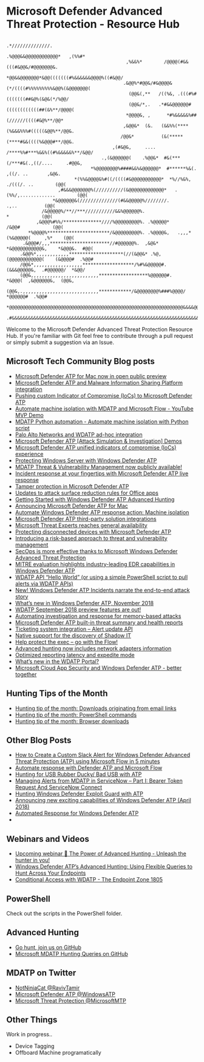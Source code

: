 # Microsoft Defender Advanced Threat Protection - Resource Hub


<!--
<pre style="font: 10px/5px monospace;"><span style="color: #ffffff;"></span><span style="color: #ffffff;">#</span><span style="color: #ffffff;">#</span><span style="color: #ffffff;">#</span><span style="color: #ffffff;">#</span><span style="color: #ffffff;">#</span><span style="color: #ffffff;">#</span><span style="color: #ffffff;">#</span><span style="color: #ffffff;">#</span><span style="color: #ffffff;">#</span><span style="color: #ffffff;">#</span><span style="color: #ffffff;">#</span><span style="color: #ffffff;">#</span><span style="color: #ffffff;">#</span><span style="color: #ffffff;">#</span><span style="color: #ffffff;">#</span><span style="color: #ffffff;">#</span><span style="color: #ffffff;">#</span><span style="color: #ffffff;">#</span><span style="color: #ffffff;">#</span><span style="color: #ffffff;">#</span><span style="color: #ffffff;">#</span><span style="color: #ffffff;">#</span><span style="color: #ffffff;">#</span><span style="color: #ffffff;">#</span><span style="color: #ffffff;">#</span><span style="color: #ffffff;">#</span><span style="color: #ffffff;">#</span><span style="color: #ffffff;">#</span><span style="color: #ffffff;">#</span><span style="color: #ffffff;">#</span><span style="color: #ffffff;">#</span><span style="color: #ffffff;">#</span><span style="color: #ffffff;">#</span><span style="color: #ffffff;">#</span><span style="color: #ffffff;">#</span><span style="color: #ffffff;">#</span><span style="color: #ffffff;">#</span><span style="color: #ffffff;">#</span><span style="color: #ffffff;">#</span><span style="color: #ffffff;">#</span><span style="color: #ffffff;">#</span><span style="color: #ffffff;">#</span><span style="color: #ffffff;">#</span><span style="color: #ffffff;">#</span><span style="color: #ffffff;">#</span><span style="color: #ffffff;">#</span><span style="color: #ffffff;">#</span><span style="color: #ffffff;">#</span><span style="color: #ffffff;">#</span><span style="color: #ffffff;">#</span><span style="color: #ffffff;">#</span><span style="color: #ffffff;">#</span><span style="color: #ffffff;">#</span><span style="color: #ffffff;">#</span><span style="color: #ffffff;">#</span><span style="color: #ffffff;">#</span><span style="color: #ffffff;">#</span><span style="color: #ffffff;">#</span><span style="color: #ffffff;">#</span><span style="color: #ffffff;">#</span><span style="color: #ffffff;">#</span><span style="color: #ffffff;">#</span><span style="color: #ffffff;">#</span><span style="color: #ffffff;">#</span><span style="color: #ffffff;">#</span><span style="color: #ffffff;">#</span><span style="color: #ffffff;">#
</span><span style="color: #ffffff;">#</span><span style="color: #ffffff;">#</span><span style="color: #ffffff;">#</span><span style="color: #ffffff;">#</span><span style="color: #ffffff;">#</span><span style="color: #ffffff;">#</span><span style="color: #ffffff;">#</span><span style="color: #ffffff;">#</span><span style="color: #ffffff;">#</span><span style="color: #ffffff;">#</span><span style="color: #ffffff;">#</span><span style="color: #ffffff;">#</span><span style="color: #ffffff;">#</span><span style="color: #ffffff;">#</span><span style="color: #ffffff;">#</span><span style="color: #ffffff;">#</span><span style="color: #ffffff;">#</span><span style="color: #ffffff;">#</span><span style="color: #ffffff;">#</span><span style="color: #ffffff;">#</span><span style="color: #ffffff;">#</span><span style="color: #ffffff;">#</span><span style="color: #ffffff;">#</span><span style="color: #ffffff;">#</span><span style="color: #ffffff;">#</span><span style="color: #ffffff;">#</span><span style="color: #ffffff;">#</span><span style="color: #ffffff;">#</span><span style="color: #ffffff;">#</span><span style="color: #ffffff;">#</span><span style="color: #ffffff;">#</span><span style="color: #ffffff;">#</span><span style="color: #ffffff;">#</span><span style="color: #ffffff;">#</span><span style="color: #ffffff;">#</span><span style="color: #ffffff;">#</span><span style="color: #ffffff;">#</span><span style="color: #ffffff;">#</span><span style="color: #ffffff;">#</span><span style="color: #ffffff;">#</span><span style="color: #ffffff;">#</span><span style="color: #ffffff;">#</span><span style="color: #ffffff;">#</span><span style="color: #ffffff;">#</span><span style="color: #ffffff;">#</span><span style="color: #ffffff;">#</span><span style="color: #ffffff;">#</span><span style="color: #ffffff;">#</span><span style="color: #ffffff;">#</span><span style="color: #ffffff;">#</span><span style="color: #ffffff;">#</span><span style="color: #ffffff;">#</span><span style="color: #ffffff;">#</span><span style="color: #ffffff;">#</span><span style="color: #ffffff;">#</span><span style="color: #ffffff;">#</span><span style="color: #ffffff;">#</span><span style="color: #ffffff;">#</span><span style="color: #ffffff;">#</span><span style="color: #ffffff;">#</span><span style="color: #ffffff;">#</span><span style="color: #ffffff;">#</span><span style="color: #ffffff;">#</span><span style="color: #ffffff;">#</span><span style="color: #ffffff;">#</span><span style="color: #ffffff;">#</span><span style="color: #ffffff;">#
</span><span style="color: #ffffff;">#</span><span style="color: #ffffff;">##################################################################
</span><span style="color: #ffffff;">#</span><span style="color: #ffffff;">##################################################################
</span><span style="color: #ffffff;">#</span><span style="color: #ffffff;">##################################################################
</span><span style="color: #ffffff;">#</span><span style="color: #ffffff;">###########################################</span><span style="color: #fefefe;">#########</span><span style="color: #ffffff;">##############
</span><span style="color: #ffffff;">#</span><span style="color: #ffffff;">#######################################</span><span style="color: #fefefe;">#</span><span style="color: #fdfdfd;">#</span><span style="color: #ffffff;">#</span><span style="color: #9a9999;">#</span><span style="color: #848383;">########</span><span style="color: #828282;">#</span><span style="color: #ffffff;">####</span><span style="color: #fefefe;">##</span><span style="color: #ffffff;">########
</span><span style="color: #ffffff;">#</span><span style="color: #ffffff;">######################################</span><span style="color: #fefefe;">#</span><span style="color: #ffffff;">#</span><span style="color: #222121;">#</span><span style="color: #191818;">#</span><span style="color: #181717;">#########</span><span style="color: #151414;">#</span><span style="color: #ffffff;">###</span><span style="color: #f9f9f9;">#</span><span style="color: #bbbbbb;">#</span><span style="color: #e6e6e6;">#</span><span style="color: #ffffff;">########
</span><span style="color: #ffffff;">#</span><span style="color: #ffffff;">############################</span><span style="color: #fefefe;">#</span><span style="color: #fcfcfc;">#</span><span style="color: #eeeeee;">#</span><span style="color: #cccccc;">#</span><span style="color: #ffffff;">######</span><span style="color: #fbfbfb;">#</span><span style="color: #201f1f;">#</span><span style="color: #171616;">#</span><span style="color: #181717;">#</span><span style="color: #312e2c;">#</span><span style="color: #5d5752;">#</span><span style="color: #191818;">#</span><span style="color: #181717;">#</span><span style="color: #121516;">#</span><span style="color: #50221c;">##</span><span style="color: #52231c;">#</span><span style="color: #181717;">#</span><span style="color: #151414;">#</span><span style="color: #ffffff;">##</span><span style="color: #0a0808;">#</span><span style="color: #191818;">#</span><span style="color: #181717;">##</span><span style="color: #0e0d0d;">#</span><span style="color: #ffffff;">#######
</span><span style="color: #ffffff;">#</span><span style="color: #ffffff;">############################</span><span style="color: #fcfcfc;">#</span><span style="color: #4b4b4b;">#</span><span style="color: #1b1a1a;">#</span><span style="color: #191818;">#</span><span style="color: #0d0c0c;">#</span><span style="color: #ededed;">#</span><span style="color: #e7e7e7;">#</span><span style="color: #f0f0f0;">#</span><span style="color: #ffffff;">#</span><span style="color: #fefefe;">#</span><span style="color: #ededed;">#</span><span style="color: #1b1a1a;">#</span><span style="color: #181616;">#</span><span style="color: #141516;">#</span><span style="color: #7c655e;">#</span><span style="color: #836b64;">#</span><span style="color: #766059;">#</span><span style="color: #3a1e1a;">#</span><span style="color: #e9422c;">#</span><span style="color: #e5412b;">#</span><span style="color: #d23d29;">#</span><span style="color: #62261e;">#</span><span style="color: #181717;">#</span><span style="color: #171616;">#</span><span style="color: #0e0d0d;">#</span><span style="color: #141313;">#</span><span style="color: #171616;">#</span><span style="color: #161515;">#</span><span style="color: #1c1b1b;">#</span><span style="color: #171616;">#</span><span style="color: #181717;">#</span><span style="color: #e4e4e4;">#</span><span style="color: #ffffff;">######
</span><span style="color: #ffffff;">#</span><span style="color: #ffffff;">#############################</span><span style="color: #1a1919;">#</span><span style="color: #171616;">#</span><span style="color: #111215;">#</span><span style="color: #171616;">#</span><span style="color: #181717;">####</span><span style="color: #3a3939;">#</span><span style="color: #6c6b6b;">#</span><span style="color: #171616;">#</span><span style="color: #1b1717;">#</span><span style="color: #db4934;">#</span><span style="color: #da4632;">###</span><span style="color: #dd4530;">#</span><span style="color: #df402b;">#</span><span style="color: #241918;">#</span><span style="color: #2c1b19;">###</span><span style="color: #101516;">#</span><span style="color: #171616;">##</span><span style="color: #151415;">#</span><span style="color: #79706a;">#</span><span style="color: #746b65;">#</span><span style="color: #171616;">#</span><span style="color: #181717;">#</span><span style="color: #c0c0c0;">#</span><span style="color: #fcfcfc;">#</span><span style="color: #fefefe;">#</span><span style="color: #ffffff;">####
</span><span style="color: #ffffff;">#</span><span style="color: #ffffff;">#############################</span><span style="color: #171515;">#</span><span style="color: #191817;">#</span><span style="color: #bb9137;">#</span><span style="color: #252019;">#</span><span style="color: #181717;">#</span><span style="color: #171616;">#</span><span style="color: #0a0909;">#</span><span style="color: #181717;">#</span><span style="color: #171616;">#</span><span style="color: #191818;">#</span><span style="color: #171617;">#</span><span style="color: #121213;">#</span><span style="color: #4b433d;">#</span><span style="color: #7d726c;">#</span><span style="color: #7a6f69;">##</span><span style="color: #7f6d67;">#</span><span style="color: #f0452e;">#</span><span style="color: #f0442d;">####</span><span style="color: #f3442d;">#</span><span style="color: #151616;">#</span><span style="color: #181717;">#</span><span style="color: #756d67;">#</span><span style="color: #3f3a38;">#</span><span style="color: #191818;">#</span><span style="color: #171616;">#</span><span style="color: #181717;">#</span><span style="color: #1b1a1a;">#</span><span style="color: #3a3939;">#</span><span style="color: #fdfdfd;">#</span><span style="color: #ffffff;">####
</span><span style="color: #ffffff;">#</span><span style="color: #ffffff;">############################</span><span style="color: #fefefe;">#</span><span style="color: #8f8f8f;">#</span><span style="color: #191818;">#</span><span style="color: #1b1917;">#</span><span style="color: #f9bf43;">#</span><span style="color: #80642b;">#</span><span style="color: #160f0b;">#</span><span style="color: #ffffff;">##</span><span style="color: #181717;">#</span><span style="color: #181716;">#</span><span style="color: #181717;">#</span><span style="color: #978074;">#</span><span style="color: #eae5e0;">#</span><span style="color: #bab4af;">#</span><span style="color: #79706a;">#</span><span style="color: #786f69;">#</span><span style="color: #524c49;">#</span><span style="color: #161415;">#</span><span style="color: #181717;">####</span><span style="color: #151414;">#</span><span style="color: #191817;">#</span><span style="color: #181717;">#</span><span style="color: #786f69;">#</span><span style="color: #151414;">#</span><span style="color: #171616;">#</span><span style="color: #151110;">#</span><span style="color: #171616;">#</span><span style="color: #181718;">#</span><span style="color: #181717;">#</span><span style="color: #f1f1f1;">#</span><span style="color: #ffffff;">####
</span><span style="color: #ffffff;">#</span><span style="color: #ffffff;">#############################</span><span style="color: #fcfcfc;">#</span><span style="color: #373636;">#</span><span style="color: #181717;">#</span><span style="color: #141416;">#</span><span style="color: #ffc342;">#</span><span style="color: #e9bf55;">#</span><span style="color: #fffffd;">#</span><span style="color: #fdfdfb;">#</span><span style="color: #54a944;">#</span><span style="color: #4da53d;">#</span><span style="color: #202d1d;">#</span><span style="color: #242222;">#</span><span style="color: #f7f2ee;">#</span><span style="color: #89807a;">#</span><span style="color: #7e756e;">#</span><span style="color: #57514d;">#</span><span style="color: #756c66;">#</span><span style="color: #766e68;">#</span><span style="color: #776e68;">####</span><span style="color: #766e68;">#</span><span style="color: #7c736d;">#</span><span style="color: #151414;">#</span><span style="color: #786f69;">#</span><span style="color: #151414;">#</span><span style="color: #161312;">#</span><span style="color: #6fc6e4;">#</span><span style="color: #6fc5e3;">#</span><span style="color: #334e57;">#</span><span style="color: #181717;">#</span><span style="color: #6e6d6d;">#</span><span style="color: #ffffff;">####
</span><span style="color: #ffffff;">#</span><span style="color: #ffffff;">#############################</span><span style="color: #fcfcfc;">#</span><span style="color: #121111;">#</span><span style="color: #181717;">#</span><span style="color: #538ea2;">#</span><span style="color: #6dc7e8;">#</span><span style="color: #fabf3f;">#</span><span style="color: #ffffff;">#</span><span style="color: #fefdfc;">#</span><span style="color: #efebee;">#</span><span style="color: #4aaa38;">#</span><span style="color: #0f1013;">#</span><span style="color: #111614;">#</span><span style="color: #131515;">#</span><span style="color: #171615;">##</span><span style="color: #181717;">#</span><span style="color: #786f69;">#</span><span style="color: #79706a;">#######</span><span style="color: #7e746e;">#</span><span style="color: #79706a;">#</span><span style="color: #131313;">#</span><span style="color: #65b2cd;">#</span><span style="color: #6cc0dd;">#</span><span style="color: #29393e;">#</span><span style="color: #171616;">#</span><span style="color: #181717;">#</span><span style="color: #616161;">#</span><span style="color: #ffffff;">####
</span><span style="color: #ffffff;">#</span><span style="color: #ffffff;">############################</span><span style="color: #fefefe;">#</span><span style="color: #f8f8f8;">#</span><span style="color: #1a1919;">#</span><span style="color: #181717;">#</span><span style="color: #191919;">#</span><span style="color: #696969;">#</span><span style="color: #fffefb;">#</span><span style="color: #fefdfc;">##</span><span style="color: #eae9e8;">#</span><span style="color: #f6f8f5;">#</span><span style="color: #dd345e;">#</span><span style="color: #e72f5b;">#</span><span style="color: #50283e;">#</span><span style="color: #2c2a3e;">##</span><span style="color: #292838;">#</span><span style="color: #7e746d;">#</span><span style="color: #776e69;">#</span><span style="color: #736a64;">#</span><span style="color: #756c66;">#</span><span style="color: #756d66;">#</span><span style="color: #766d67;">#</span><span style="color: #756c66;">#</span><span style="color: #786f69;">#</span><span style="color: #79706a;">#</span><span style="color: #716963;">#</span><span style="color: #191919;">#</span><span style="color: #68b7d2;">#</span><span style="color: #6cc0dd;">#</span><span style="color: #29393f;">#</span><span style="color: #171616;">#</span><span style="color: #131212;">#</span><span style="color: #5c5b5b;">#</span><span style="color: #ffffff;">####
</span><span style="color: #ffffff;">#</span><span style="color: #ffffff;">############################</span><span style="color: #fbfbfb;">#</span><span style="color: #333232;">#</span><span style="color: #171616;">#</span><span style="color: #181717;">#</span><span style="color: #4d4c4c;">#</span><span style="color: #f7f6f5;">#</span><span style="color: #020100;">#</span><span style="color: #ffffff;">#</span><span style="color: #fefdfc;">#</span><span style="color: #ebeae8;">#</span><span style="color: #302e41;">#</span><span style="color: #2d293c;">#</span><span style="color: #282a3c;">#</span><span style="color: #2b283b;">#</span><span style="color: #446279;">#</span><span style="color: #4c768e;">#</span><span style="color: #2a2639;">#</span><span style="color: #2c2a3d;">#</span><span style="color: #29283b;">#</span><span style="color: #312e41;">#</span><span style="color: #ddd4cd;">#</span><span style="color: #d6cdc7;">##</span><span style="color: #776e68;">#</span><span style="color: #786f69;">##</span><span style="color: #171616;">#</span><span style="color: #181818;">#</span><span style="color: #68b7d2;">#</span><span style="color: #6cc0dd;">#</span><span style="color: #29393f;">#</span><span style="color: #181717;">#</span><span style="color: #949494;">#</span><span style="color: #ffffff;">#####
</span><span style="color: #ffffff;">#</span><span style="color: #ffffff;">############################</span><span style="color: #fefefe;">#</span><span style="color: #1b1a1a;">#</span><span style="color: #181717;">#</span><span style="color: #3a3939;">#</span><span style="color: #f1f0ef;">#</span><span style="color: #f9f8f7;">#</span><span style="color: #040300;">#</span><span style="color: #ffffff;">#</span><span style="color: #fefdfc;">#</span><span style="color: #edeceb;">#</span><span style="color: #262437;">#</span><span style="color: #303347;">#</span><span style="color: #4c748c;">#</span><span style="color: #6ec4e1;">#</span><span style="color: #6cc0dd;">##</span><span style="color: #6dc1de;">#</span><span style="color: #5892ac;">#</span><span style="color: #364155;">#</span><span style="color: #2b293c;">#</span><span style="color: #141312;">#</span><span style="color: #141313;">#</span><span style="color: #7c736c;">#</span><span style="color: #786f69;">#</span><span style="color: #79706a;">#</span><span style="color: #7b716b;">#</span><span style="color: #181717;">#</span><span style="color: #181818;">#</span><span style="color: #68b7d2;">#</span><span style="color: #6cc0dd;">#</span><span style="color: #29393f;">#</span><span style="color: #181717;">#</span><span style="color: #919090;">#</span><span style="color: #fefefe;">#</span><span style="color: #ffffff;">####
</span><span style="color: #ffffff;">#</span><span style="color: #ffffff;">############################</span><span style="color: #0e0d0d;">#</span><span style="color: #181717;">#</span><span style="color: #232222;">#</span><span style="color: #faf9f8;">#</span><span style="color: #f2f1f0;">#</span><span style="color: #f3f2f1;">#</span><span style="color: #ffffff;">#</span><span style="color: #fefdfc;">##</span><span style="color: #edeceb;">#</span><span style="color: #262437;">#</span><span style="color: #53859e;">#</span><span style="color: #6cc0dd;">#</span><span style="color: #6dc1de;">#</span><span style="color: #6cc0dd;">#</span><span style="color: #558aa4;">#</span><span style="color: #6ec3e1;">#</span><span style="color: #6dc1de;">#</span><span style="color: #6ec5e2;">#</span><span style="color: #2c2a3d;">#</span><span style="color: #171614;">#</span><span style="color: #7d746d;">#</span><span style="color: #786f69;">##</span><span style="color: #796f69;">#</span><span style="color: #161515;">#</span><span style="color: #181717;">#</span><span style="color: #181818;">#</span><span style="color: #69bad6;">#</span><span style="color: #6cc0dd;">#</span><span style="color: #263439;">#</span><span style="color: #181717;">#</span><span style="color: #9c9c9c;">#</span><span style="color: #fefefe;">#</span><span style="color: #ffffff;">####
</span><span style="color: #ffffff;">#</span><span style="color: #ffffff;">#########################</span><span style="color: #fdfdfd;">#</span><span style="color: #ffffff;">#</span><span style="color: #f9f8f8;">#</span><span style="color: #161515;">#</span><span style="color: #191818;">#</span><span style="color: #ffffff;">#</span><span style="color: #fefdfc;">##</span><span style="color: #f2f1f0;">#</span><span style="color: #e4e3e2;">#</span><span style="color: #e5e4e3;">#</span><span style="color: #e8e7e6;">#</span><span style="color: #eae9e7;">#</span><span style="color: #201e33;">#</span><span style="color: #3f576d;">#</span><span style="color: #6cc0dd;">##</span><span style="color: #68b7d3;">#</span><span style="color: #354155;">#</span><span style="color: #65afcb;">#</span><span style="color: #6cc0dd;">#</span><span style="color: #61a5c0;">#</span><span style="color: #2c2a3e;">#</span><span style="color: #131312;">#</span><span style="color: #7a716b;">#</span><span style="color: #786f69;">#</span><span style="color: #1a1919;">#</span><span style="color: #191818;">##</span><span style="color: #1a1919;">#</span><span style="color: #150f0d;">#</span><span style="color: #6fc4e1;">#</span><span style="color: #6ec3e1;">#</span><span style="color: #130e0d;">#</span><span style="color: #1b1a1a;">#</span><span style="color: #e9e9e9;">#</span><span style="color: #fefefe;">#</span><span style="color: #ffffff;">####
</span><span style="color: #ffffff;">#</span><span style="color: #ffffff;">########################</span><span style="color: #fdfdfd;">#</span><span style="color: #767676;">#</span><span style="color: #1c1b1b;">#</span><span style="color: #1a1919;">#</span><span style="color: #171616;">#</span><span style="color: #131212;">#</span><span style="color: #ffffff;">#</span><span style="color: #fffefd;">#</span><span style="color: #fefdfc;">#</span><span style="color: #fcfbfa;">#</span><span style="color: #000000;">#</span><span style="color: #0b0a0b;">#</span><span style="color: #bab9b9;">#</span><span style="color: #fffefd;">#</span><span style="color: #545261;">#</span><span style="color: #2a2538;">#</span><span style="color: #6dc1de;">#</span><span style="color: #6cc0dd;">#</span><span style="color: #54869f;">#</span><span style="color: #2c2b3f;">#</span><span style="color: #6dc1de;">#</span><span style="color: #6cc0dd;">#</span><span style="color: #38465b;">#</span><span style="color: #242235;">#</span><span style="color: #fbfbfa;">#</span><span style="color: #786d67;">#</span><span style="color: #776d67;">#</span><span style="color: #fffefd;">#</span><span style="color: #f9f8f7;">#</span><span style="color: #e0dfdf;">#</span><span style="color: #ffffff;">##</span><span style="color: #deeff5;">#</span><span style="color: #12181a;">#</span><span style="color: #171616;">#</span><span style="color: #191818;">#</span><span style="color: #fafafa;">#</span><span style="color: #ffffff;">#####
</span><span style="color: #ffffff;">#</span><span style="color: #ffffff;">#####################</span><span style="color: #fdfdfd;">#</span><span style="color: #fcfcfc;">#</span><span style="color: #6d6c6c;">#</span><span style="color: #1b1a1a;">#</span><span style="color: #181717;">#</span><span style="color: #171616;">#</span><span style="color: #161616;">#</span><span style="color: #191717;">##</span><span style="color: #b6baba;">#</span><span style="color: #fdfcfb;">##</span><span style="color: #c4c3c2;">#</span><span style="color: #191818;">#</span><span style="color: #181717;">#</span><span style="color: #0c0b0b;">#</span><span style="color: #ffffff;">#</span><span style="color: #edecec;">#</span><span style="color: #2f2d40;">#</span><span style="color: #6abbd7;">#</span><span style="color: #6dc1de;">#</span><span style="color: #507f97;">#</span><span style="color: #6cc0dd;">##</span><span style="color: #70c9e7;">#</span><span style="color: #2b293c;">#</span><span style="color: #82808a;">#</span><span style="color: #e9efef;">#</span><span style="color: #e4402a;">##</span><span style="color: #e9efef;">#</span><span style="color: #e8e7e6;">#</span><span style="color: #d1d0d0;">#</span><span style="color: #fffefd;">###</span><span style="color: #fdfcfb;">#</span><span style="color: #31302f;">#</span><span style="color: #181717;">#</span><span style="color: #0a0909;">#</span><span style="color: #ffffff;">#####
</span><span style="color: #ffffff;">#</span><span style="color: #ffffff;">##################</span><span style="color: #fefefe;">##</span><span style="color: #f9f9f9;">#</span><span style="color: #090808;">#</span><span style="color: #191818;">#</span><span style="color: #181717;">###</span><span style="color: #1b1817;">#</span><span style="color: #351e1c;">#</span><span style="color: #cb4337;">#</span><span style="color: #bf3f35;">#</span><span style="color: #592623;">#</span><span style="color: #080707;">#</span><span style="color: #090808;">#</span><span style="color: #181717;">####</span><span style="color: #c3c2c2;">#</span><span style="color: #fbfaf9;">#</span><span style="color: #2f2d3f;">#</span><span style="color: #292437;">#</span><span style="color: #6ec5e2;">#</span><span style="color: #6cc0dd;">##</span><span style="color: #6cbfdc;">#</span><span style="color: #2d2c3f;">#</span><span style="color: #29273b;">#</span><span style="color: #ebeae8;">#</span><span style="color: #e9eeee;">#</span><span style="color: #e63f29;">##</span><span style="color: #e9efef;">#</span><span style="color: #e8e7e6;">#</span><span style="color: #d1d0d0;">#</span><span style="color: #fffefd;">###</span><span style="color: #fefdfc;">#</span><span style="color: #fffffe;">#</span><span style="color: #151414;">#</span><span style="color: #181717;">#</span><span style="color: #fcfcfc;">#</span><span style="color: #ffffff;">####
</span><span style="color: #ffffff;">#</span><span style="color: #ffffff;">##################</span><span style="color: #b7b7b7;">#</span><span style="color: #605f5f;">#</span><span style="color: #1b1a1a;">#</span><span style="color: #181717;">#</span><span style="color: #191717;">#</span><span style="color: #141516;">#</span><span style="color: #2b1d1a;">#</span><span style="color: #ad4833;">#</span><span style="color: #e6583e;">#</span><span style="color: #e6553e;">#</span><span style="color: #e4513d;">#</span><span style="color: #f1523f;">#</span><span style="color: #171616;">#</span><span style="color: #181717;">######</span><span style="color: #121111;">#</span><span style="color: #fcfbfa;">#</span><span style="color: #ffffff;">#</span><span style="color: #272538;">#</span><span style="color: #2a2639;">#</span><span style="color: #6fc6e3;">#</span><span style="color: #6dc2df;">#</span><span style="color: #313549;">#</span><span style="color: #2e2c3f;">#</span><span style="color: #dfdede;">#</span><span style="color: #e9e9e8;">#</span><span style="color: #e65440;">#</span><span style="color: #e6422c;">#</span><span style="color: #e54029;">#</span><span style="color: #e9eeee;">#</span><span style="color: #e8e7e6;">#</span><span style="color: #d1d0d0;">#</span><span style="color: #fffefd;">####</span><span style="color: #fefdfc;">#</span><span style="color: #333232;">#</span><span style="color: #181717;">#</span><span style="color: #8e8e8e;">#</span><span style="color: #ffffff;">####
</span><span style="color: #ffffff;">#</span><span style="color: #ffffff;">###############</span><span style="color: #fafbfb;">#</span><span style="color: #0e0c0c;">#</span><span style="color: #181717;">###</span><span style="color: #171616;">#</span><span style="color: #0e1315;">#</span><span style="color: #cb5e3a;">#</span><span style="color: #e7673f;">#</span><span style="color: #e6653e;">#</span><span style="color: #e6623f;">#</span><span style="color: #e65f3f;">#</span><span style="color: #e55d3e;">#</span><span style="color: #e3593d;">#</span><span style="color: #542922;">#</span><span style="color: #171616;">#</span><span style="color: #181717;">######</span><span style="color: #191818;">#</span><span style="color: #b0afae;">#</span><span style="color: #fffefd;">#</span><span style="color: #ffffff;">#</span><span style="color: #232135;">#</span><span style="color: #2c2a3d;">#</span><span style="color: #2a273a;">#</span><span style="color: #262437;">#</span><span style="color: #c8c7c8;">#</span><span style="color: #e8e7e6;">#</span><span style="color: #e9e9e8;">#</span><span style="color: #e8c4be;">#</span><span style="color: #e8c3bd;">#</span><span style="color: #e8c2bd;">#</span><span style="color: #e9e9e8;">#</span><span style="color: #e8e7e6;">#</span><span style="color: #d1d0d0;">#</span><span style="color: #fffefd;">####</span><span style="color: #fefdfc;">#</span><span style="color: #727170;">#</span><span style="color: #181717;">#</span><span style="color: #616060;">#</span><span style="color: #ffffff;">####
</span><span style="color: #ffffff;">#</span><span style="color: #ffffff;">###########</span><span style="color: #fefefe;">#</span><span style="color: #bbbbbb;">#</span><span style="color: #0c0b0b;">#</span><span style="color: #1c1b1b;">##</span><span style="color: #181717;">##</span><span style="color: #141516;">#</span><span style="color: #171616;">#</span><span style="color: #40281e;">#</span><span style="color: #ea7141;">#</span><span style="color: #e96f40;">#</span><span style="color: #e96c3f;">#</span><span style="color: #e86b40;">#</span><span style="color: #e8693f;">#</span><span style="color: #e7663e;">#</span><span style="color: #e6643e;">#</span><span style="color: #e4603e;">#</span><span style="color: #171616;">#</span><span style="color: #181717;">########</span><span style="color: #0a0909;">#</span><span style="color: #ffffff;">#</span><span style="color: #fefdfc;">#</span><span style="color: #fdfcfb;">#</span><span style="color: #b3b2b8;">#</span><span style="color: #7d7b86;">#</span><span style="color: #ffffff;">#</span><span style="color: #d3d2d2;">#</span><span style="color: #dad9d9;">#######</span><span style="color: #d2d1d1;">#</span><span style="color: #fffefd;">####</span><span style="color: #fefdfc;">#</span><span style="color: #717070;">#</span><span style="color: #181717;">#</span><span style="color: #616161;">#</span><span style="color: #ffffff;">####
</span><span style="color: #ffffff;">#</span><span style="color: #ffffff;">########</span><span style="color: #fefefe;">#</span><span style="color: #fdfdfd;">#</span><span style="color: #ffffff;">#</span><span style="color: #c7c7c7;">#</span><span style="color: #191818;">#</span><span style="color: #171616;">#</span><span style="color: #1b1817;">##</span><span style="color: #171616;">#</span><span style="color: #e77b41;">#</span><span style="color: #ee7c41;">#</span><span style="color: #f07b41;">#</span><span style="color: #ea7740;">#</span><span style="color: #ea7541;">#</span><span style="color: #ea7440;">#</span><span style="color: #e97240;">#</span><span style="color: #e87040;">#</span><span style="color: #e96d40;">#</span><span style="color: #e66b3f;">#</span><span style="color: #c55c39;">#</span><span style="color: #111415;">#</span><span style="color: #181717;">####</span><span style="color: #282727;">#</span><span style="color: #8a8888;">#</span><span style="color: #8b8888;">###</span><span style="color: #8b8988;">#</span><span style="color: #e9e8e7;">#</span><span style="color: #fefdfc;">####</span><span style="color: #fdfcfb;">#</span><span style="color: #eae9e8;">#####</span><span style="color: #f0efef;">#</span><span style="color: #e9e7e7;">#</span><span style="color: #eae9e8;">##</span><span style="color: #fffefd;">####</span><span style="color: #fefdfc;">#</span><span style="color: #717070;">#</span><span style="color: #181717;">#</span><span style="color: #616161;">#</span><span style="color: #ffffff;">####
</span><span style="color: #ffffff;">#</span><span style="color: #ffffff;">#######</span><span style="color: #fefefe;">##</span><span style="color: #555555;">#</span><span style="color: #131212;">#</span><span style="color: #191818;">#</span><span style="color: #181717;">#</span><span style="color: #0f1215;">#</span><span style="color: #f88d44;">#</span><span style="color: #f48943;">#</span><span style="color: #7c4a2b;">#</span><span style="color: #ed8242;">#</span><span style="color: #ed8041;">#</span><span style="color: #ec7e42;">#</span><span style="color: #eb7c41;">#</span><span style="color: #ec7a40;">#</span><span style="color: #eb7841;">#</span><span style="color: #ea7641;">#</span><span style="color: #e97440;">#</span><span style="color: #e97340;">#</span><span style="color: #c9633a;">#</span><span style="color: #5e3424;">#</span><span style="color: #131416;">#</span><span style="color: #181717;">###</span><span style="color: #151414;">#</span><span style="color: #faf7f6;">#</span><span style="color: #f6f3f2;">####</span><span style="color: #f7f4f3;">#</span><span style="color: #fcfbfa;">#</span><span style="color: #fefdfc;">#</span><span style="color: #fffefd;">#######</span><span style="color: #fefdfc;">#</span><span style="color: #ffffff;">#</span><span style="color: #0b0a0a;">#</span><span style="color: #fffdfc;">#</span><span style="color: #f6f3f2;">#</span><span style="color: #fffefd;">#####</span><span style="color: #fefdfc;">#</span><span style="color: #717070;">#</span><span style="color: #181717;">#</span><span style="color: #616161;">#</span><span style="color: #ffffff;">####
</span><span style="color: #ffffff;">#</span><span style="color: #ffffff;">######</span><span style="color: #fefefe;">##</span><span style="color: #0e0d0d;">#</span><span style="color: #171616;">#</span><span style="color: #181717;">#</span><span style="color: #1a1817;">#</span><span style="color: #1d1917;">#</span><span style="color: #eb8c3f;">#</span><span style="color: #ef8d41;">#</span><span style="color: #ee8a43;">#</span><span style="color: #ed8842;">#</span><span style="color: #ee8641;">#</span><span style="color: #ed8542;">#</span><span style="color: #ed8342;">#</span><span style="color: #ed8142;">#</span><span style="color: #ec7f41;">#</span><span style="color: #ec7d42;">#</span><span style="color: #ec7b41;">#</span><span style="color: #eb7940;">#</span><span style="color: #ea7740;">#</span><span style="color: #0a1014;">#</span><span style="color: #181717;">#</span><span style="color: #171616;">#</span><span style="color: #181717;">###</span><span style="color: #151414;">#</span><span style="color: #fcf9f8;">#</span><span style="color: #f6f3f2;">#</span><span style="color: #c2c0bf;">#</span><span style="color: #c3c0c0;">###</span><span style="color: #f0eeed;">#</span><span style="color: #fefdfc;">#</span><span style="color: #fffefd;">#######</span><span style="color: #ffffff;">#</span><span style="color: #0e0d0d;">#</span><span style="color: #141313;">#</span><span style="color: #fffdfc;">#</span><span style="color: #f7f4f3;">#</span><span style="color: #f6f3f2;">#</span><span style="color: #fffefd;">####</span><span style="color: #fefdfc;">#</span><span style="color: #717070;">#</span><span style="color: #181717;">#</span><span style="color: #616161;">#</span><span style="color: #ffffff;">####
</span><span style="color: #ffffff;">#</span><span style="color: #ffffff;">#######</span><span style="color: #858585;">#</span><span style="color: #181717;">#</span><span style="color: #1a1817;">#</span><span style="color: #654723;">#</span><span style="color: #ffa23e;">#</span><span style="color: #d88938;">#</span><span style="color: #f1953e;">#</span><span style="color: #f1933e;">#</span><span style="color: #f09040;">#</span><span style="color: #ef8e41;">#</span><span style="color: #ee8b42;">#</span><span style="color: #ee8943;">#</span><span style="color: #ee8742;">#</span><span style="color: #ee8642;">#</span><span style="color: #ed8443;">#</span><span style="color: #ec8242;">#</span><span style="color: #ed8041;">#</span><span style="color: #ec7e42;">#</span><span style="color: #ef7e42;">#</span><span style="color: #191717;">#</span><span style="color: #181717;">#####</span><span style="color: #151414;">#</span><span style="color: #fcf9f8;">#</span><span style="color: #f6f3f2;">#</span><span style="color: #141313;">#</span><span style="color: #181717;">###</span><span style="color: #c5c4c3;">#</span><span style="color: #fefdfc;">#</span><span style="color: #fffefd;">###</span><span style="color: #fefdfc;">##</span><span style="color: #fbfaf9;">#</span><span style="color: #c4c3c3;">#</span><span style="color: #171616;">#</span><span style="color: #181717;">#</span><span style="color: #141313;">#</span><span style="color: #fffdfc;">#</span><span style="color: #f7f4f3;">##</span><span style="color: #f6f3f2;">#</span><span style="color: #fbfbfa;">#</span><span style="color: #fffefd;">##</span><span style="color: #fefdfc;">#</span><span style="color: #717070;">#</span><span style="color: #181717;">#</span><span style="color: #616161;">#</span><span style="color: #ffffff;">####
</span><span style="color: #ffffff;">#</span><span style="color: #ffffff;">###</span><span style="color: #fefefe;">##</span><span style="color: #c0c0c0;">#</span><span style="color: #100f0f;">#</span><span style="color: #191818;">#</span><span style="color: #181717;">#</span><span style="color: #3a2d1b;">#</span><span style="color: #f1a337;">#</span><span style="color: #f3a239;">#</span><span style="color: #f39f3a;">#</span><span style="color: #f29c3b;">#</span><span style="color: #f29a3c;">#</span><span style="color: #f2973d;">#</span><span style="color: #f1953e;">#</span><span style="color: #f0913f;">#</span><span style="color: #f08f40;">#</span><span style="color: #ef8d41;">#</span><span style="color: #ee8a43;">#</span><span style="color: #ed8842;">#</span><span style="color: #ee8741;">#</span><span style="color: #ed8542;">#</span><span style="color: #ec8342;">#</span><span style="color: #ee8242;">#</span><span style="color: #1a1817;">#</span><span style="color: #181717;">#####</span><span style="color: #151414;">#</span><span style="color: #fcf9f8;">#</span><span style="color: #f6f3f2;">#</span><span style="color: #141313;">#</span><span style="color: #181717;">##</span><span style="color: #1a1919;">#</span><span style="color: #e0dfde;">#</span><span style="color: #fefdfc;">##</span><span style="color: #faf9f8;">##</span><span style="color: #dfdede;">#</span><span style="color: #5e5d5d;">#</span><span style="color: #0d0c0c;">#</span><span style="color: #191818;">#</span><span style="color: #181717;">#</span><span style="color: #171616;">#</span><span style="color: #0a0909;">#</span><span style="color: #f8f5f4;">#</span><span style="color: #f7f4f3;">##</span><span style="color: #fbf8f7;">#</span><span style="color: #141313;">#</span><span style="color: #ffffff;">#</span><span style="color: #fffefd;">#</span><span style="color: #fefdfc;">#</span><span style="color: #717070;">#</span><span style="color: #181717;">#</span><span style="color: #616161;">#</span><span style="color: #ffffff;">####
</span><span style="color: #ffffff;">#</span><span style="color: #ffffff;">###</span><span style="color: #fefefe;">#</span><span style="color: #dadada;">#</span><span style="color: #191818;">#</span><span style="color: #171616;">#</span><span style="color: #1b1917;">#</span><span style="color: #070b15;">#</span><span style="color: #ca902d;">#</span><span style="color: #f6ac34;">#</span><span style="color: #f5a936;">#</span><span style="color: #f4a637;">#</span><span style="color: #f4a438;">#</span><span style="color: #f3a03a;">#</span><span style="color: #f29e3b;">#</span><span style="color: #f29b3c;">#</span><span style="color: #f2993d;">#</span><span style="color: #f2963e;">#</span><span style="color: #f1933f;">#</span><span style="color: #f0913f;">#</span><span style="color: #ef8e41;">#</span><span style="color: #ef8c42;">#</span><span style="color: #ee8943;">#</span><span style="color: #ed8842;">#</span><span style="color: #ed8541;">#</span><span style="color: #b86937;">#</span><span style="color: #8e532f;">#</span><span style="color: #171616;">#</span><span style="color: #181717;">###</span><span style="color: #151414;">#</span><span style="color: #fcf9f8;">#</span><span style="color: #f6f3f2;">#</span><span style="color: #4f4d4d;">#</span><span style="color: #171616;">#</span><span style="color: #1a1919;">#</span><span style="color: #d1d0cf;">#</span><span style="color: #fffefd;">#</span><span style="color: #fbfaf9;">#</span><span style="color: #3e3d3d;">#</span><span style="color: #181717;">#######</span><span style="color: #171616;">#</span><span style="color: #fffffe;">#</span><span style="color: #f7f4f3;">##</span><span style="color: #fffcfb;">#</span><span style="color: #0f0e0e;">#</span><span style="color: #171616;">#</span><span style="color: #141313;">#</span><span style="color: #fffefd;">#</span><span style="color: #fefdfc;">#</span><span style="color: #757474;">#</span><span style="color: #181717;">#</span><span style="color: #616161;">#</span><span style="color: #ffffff;">####
</span><span style="color: #ffffff;">#</span><span style="color: #ffffff;">###</span><span style="color: #fefefe;">#</span><span style="color: #141313;">#</span><span style="color: #181717;">#</span><span style="color: #111216;">#</span><span style="color: #ffc42b;">#</span><span style="color: #f6b62b;">#</span><span style="color: #fdb92e;">#</span><span style="color: #f8b330;">#</span><span style="color: #f7b032;">#</span><span style="color: #f6ad33;">#</span><span style="color: #f5ab35;">#</span><span style="color: #f4a836;">#</span><span style="color: #f4a538;">#</span><span style="color: #f3a239;">#</span><span style="color: #f39f3a;">#</span><span style="color: #f39d3b;">#</span><span style="color: #f29a3c;">#</span><span style="color: #f2983d;">#</span><span style="color: #f1953e;">#</span><span style="color: #f0923f;">#</span><span style="color: #f09040;">#</span><span style="color: #ef8d41;">#</span><span style="color: #ee8a42;">#</span><span style="color: #ed8842;">#</span><span style="color: #ed8741;">#</span><span style="color: #a76134;">#</span><span style="color: #0c1014;">#</span><span style="color: #0f1215;">#</span><span style="color: #181717;">##</span><span style="color: #aeacab;">#</span><span style="color: #f6f3f2;">#</span><span style="color: #f3f0ef;">#</span><span style="color: #444343;">#</span><span style="color: #b9b8b7;">#</span><span style="color: #fffefd;">#</span><span style="color: #fefdfc;">#</span><span style="color: #3c3b3b;">#</span><span style="color: #171616;">#</span><span style="color: #181717;">#######</span><span style="color: #c2c0bf;">#</span><span style="color: #f7f4f3;">##</span><span style="color: #f9f6f5;">#</span><span style="color: #141313;">#</span><span style="color: #171616;">#</span><span style="color: #181717;">#</span><span style="color: #121111;">#</span><span style="color: #fcfbfa;">#</span><span style="color: #ffffff;">#</span><span style="color: #161515;">#</span><span style="color: #171616;">#</span><span style="color: #9f9f9f;">#</span><span style="color: #ffffff;">####
</span><span style="color: #ffffff;">#</span><span style="color: #ffffff;">##</span><span style="color: #fefefe;">#</span><span style="color: #f4f4f4;">#</span><span style="color: #191818;">#</span><span style="color: #1b1917;">#</span><span style="color: #fabf26;">#</span><span style="color: #fbbf26;">#</span><span style="color: #fabf27;">#</span><span style="color: #fabd29;">#</span><span style="color: #f9ba2b;">#</span><span style="color: #f8b72d;">#</span><span style="color: #f8b52f;">#</span><span style="color: #f7b231;">#</span><span style="color: #f6ae33;">#</span><span style="color: #f5ac34;">#</span><span style="color: #f5a935;">#</span><span style="color: #f4a637;">#</span><span style="color: #f4a438;">#</span><span style="color: #f3a13a;">#</span><span style="color: #f39e3b;">#</span><span style="color: #f29b3c;">#</span><span style="color: #f2993c;">#</span><span style="color: #f2963e;">#</span><span style="color: #f1933f;">#</span><span style="color: #f0913f;">#</span><span style="color: #f08e40;">#</span><span style="color: #ef8c42;">#</span><span style="color: #ed8942;">#</span><span style="color: #ed8842;">#</span><span style="color: #ee8642;">#</span><span style="color: #844e2d;">#</span><span style="color: #181717;">#</span><span style="color: #1a1919;">#</span><span style="color: #b1aead;">#</span><span style="color: #9c9a99;">#</span><span style="color: #191818;">#</span><span style="color: #a7a6a5;">#</span><span style="color: #fefdfc;">##</span><span style="color: #4b4a4a;">#</span><span style="color: #181717;">######</span><span style="color: #171616;">#</span><span style="color: #424141;">#</span><span style="color: #f5f2f1;">#</span><span style="color: #f6f3f2;">#</span><span style="color: #dedbda;">#</span><span style="color: #171616;">#</span><span style="color: #181717;">##</span><span style="color: #1c1b1b;">#</span><span style="color: #ffffff;">#</span><span style="color: #faf9f8;">#</span><span style="color: #262525;">#</span><span style="color: #171616;">#</span><span style="color: #0f0e0e;">#</span><span style="color: #fefefe;">#</span><span style="color: #ffffff;">####
</span><span style="color: #ffffff;">#</span><span style="color: #ffffff;">##</span><span style="color: #fefefe;">#</span><span style="color: #7b7b7b;">#</span><span style="color: #181717;">#</span><span style="color: #0b0d16;">#</span><span style="color: #fdc429;">#</span><span style="color: #fbc128;">#</span><span style="color: #fac027;">#</span><span style="color: #fabf27;">#</span><span style="color: #fbbf26;">#</span><span style="color: #fabe28;">#</span><span style="color: #f9bb2a;">#</span><span style="color: #f9b82c;">#</span><span style="color: #f8b62e;">#</span><span style="color: #f8b330;">#</span><span style="color: #f7b032;">#</span><span style="color: #f6ad33;">#</span><span style="color: #f5ab35;">#</span><span style="color: #f5a836;">#</span><span style="color: #f4a537;">#</span><span style="color: #f3a238;">#</span><span style="color: #f3a03a;">#</span><span style="color: #f39d3b;">#</span><span style="color: #f29a3c;">#</span><span style="color: #f1983d;">#</span><span style="color: #f1953e;">#</span><span style="color: #f0923f;">#</span><span style="color: #f09040;">#</span><span style="color: #ef8d41;">#</span><span style="color: #ee8b42;">#</span><span style="color: #f98f45;">#</span><span style="color: #442e1f;">#</span><span style="color: #402b1f;">#</span><span style="color: #1b1918;">#</span><span style="color: #181717;">##</span><span style="color: #1a1919;">#</span><span style="color: #bebdbc;">#</span><span style="color: #fefdfc;">#</span><span style="color: #faf9f8;">#</span><span style="color: #4f4e4e;">#</span><span style="color: #0d0c0c;">#</span><span style="color: #0f0e0e;">#</span><span style="color: #171616;">#</span><span style="color: #181717;">#</span><span style="color: #171616;">#</span><span style="color: #111010;">#</span><span style="color: #f5f2f1;">##</span><span style="color: #a3a1a0;">#</span><span style="color: #1b1a1a;">#</span><span style="color: #181717;">###</span><span style="color: #8d8c8b;">#</span><span style="color: #fefdfc;">#</span><span style="color: #c3c2c2;">#</span><span style="color: #191818;">#</span><span style="color: #181717;">#</span><span style="color: #ffffff;">#</span><span style="color: #fefefe;">#</span><span style="color: #ffffff;">####
</span><span style="color: #ffffff;">#</span><span style="color: #ffffff;">##</span><span style="color: #fefefe;">#</span><span style="color: #525151;">#</span><span style="color: #181717;">#</span><span style="color: #040715;">#</span><span style="color: #f8c42b;">#</span><span style="color: #fbc52a;">#</span><span style="color: #fbc329;">#</span><span style="color: #fac128;">#</span><span style="color: #fbc127;">#</span><span style="color: #fac027;">#</span><span style="color: #fbbf26;">#</span><span style="color: #fabf27;">#</span><span style="color: #fabd29;">#</span><span style="color: #f9ba2b;">#</span><span style="color: #f9b72c;">#</span><span style="color: #f8b52f;">#</span><span style="color: #f7b231;">#</span><span style="color: #f6af33;">#</span><span style="color: #f5ac34;">#</span><span style="color: #f5a935;">#</span><span style="color: #f4a737;">#</span><span style="color: #f4a438;">#</span><span style="color: #f3a139;">#</span><span style="color: #f39f3b;">#</span><span style="color: #f29b3c;">#</span><span style="color: #f2993c;">#</span><span style="color: #f1973e;">#</span><span style="color: #f1943e;">#</span><span style="color: #f0913f;">#</span><span style="color: #ef8f40;">#</span><span style="color: #ed8b41;">#</span><span style="color: #ec8942;">#</span><span style="color: #975a30;">#</span><span style="color: #181717;">###</span><span style="color: #1a1919;">#</span><span style="color: #bfbebd;">#</span><span style="color: #fefdfc;">#</span><span style="color: #fdfcfb;">#</span><span style="color: #ffffff;">#</span><span style="color: #cbcaca;">#</span><span style="color: #191818;">#</span><span style="color: #181717;">##</span><span style="color: #fefbfa;">#</span><span style="color: #f6f3f2;">#</span><span style="color: #5f5d5d;">#</span><span style="color: #191818;">#</span><span style="color: #181717;">###</span><span style="color: #131212;">#</span><span style="color: #faf9f8;">#</span><span style="color: #ffffff;">#</span><span style="color: #171616;">#</span><span style="color: #181717;">#</span><span style="color: #959595;">#</span><span style="color: #ffffff;">######
</span><span style="color: #ffffff;">#</span><span style="color: #ffffff;">##</span><span style="color: #fdfdfd;">#</span><span style="color: #4c4c4c;">#</span><span style="color: #181717;">#</span><span style="color: #0e0f15;">#</span><span style="color: #f9ca2e;">#</span><span style="color: #fcca2d;">#</span><span style="color: #fbc82c;">#</span><span style="color: #fcc62b;">#</span><span style="color: #fbc429;">#</span><span style="color: #fac229;">#</span><span style="color: #fbc128;">#</span><span style="color: #fbc027;">#</span><span style="color: #fac027;">#</span><span style="color: #fbbf26;">#</span><span style="color: #fabe27;">#</span><span style="color: #f9bc2a;">#</span><span style="color: #f9b92b;">#</span><span style="color: #f8b62d;">#</span><span style="color: #f8b430;">#</span><span style="color: #f7b032;">#</span><span style="color: #f6ae33;">#</span><span style="color: #f5ab35;">#</span><span style="color: #f5a836;">#</span><span style="color: #f4a637;">#</span><span style="color: #f4a338;">#</span><span style="color: #f3a03a;">#</span><span style="color: #f29d3b;">#</span><span style="color: #f29a3c;">#</span><span style="color: #f1983d;">#</span><span style="color: #f1953e;">#</span><span style="color: #f1923f;">#</span><span style="color: #f09040;">#</span><span style="color: #f08e41;">#</span><span style="color: #191717;">#</span><span style="color: #181717;">####</span><span style="color: #bdbcbb;">#</span><span style="color: #ffffff;">##</span><span style="color: #cccbcb;">#</span><span style="color: #191818;">#</span><span style="color: #181717;">#</span><span style="color: #0c0b0b;">#</span><span style="color: #f7f4f3;">#</span><span style="color: #fffdfc;">#</span><span style="color: #141414;">#</span><span style="color: #181717;">###</span><span style="color: #1a1919;">#</span><span style="color: #ffffff;">#</span><span style="color: #fcfbfa;">#</span><span style="color: #212020;">#</span><span style="color: #181717;">#</span><span style="color: #100f0f;">#</span><span style="color: #fefefe;">#</span><span style="color: #ffffff;">######
</span><span style="color: #ffffff;">#</span><span style="color: #ffffff;">##</span><span style="color: #fefefe;">#</span><span style="color: #575656;">#</span><span style="color: #171616;">#</span><span style="color: #030514;">#</span><span style="color: #ffd834;">#</span><span style="color: #ffd733;">#</span><span style="color: #ffd230;">#</span><span style="color: #ffcf2f;">#</span><span style="color: #ffcc2d;">#</span><span style="color: #ffcb2c;">#</span><span style="color: #ffc82a;">#</span><span style="color: #ffc729;">#</span><span style="color: #ffc529;">#</span><span style="color: #ffc428;">#</span><span style="color: #ffc327;">##</span><span style="color: #ffc227;">#</span><span style="color: #fec029;">#</span><span style="color: #febe2b;">#</span><span style="color: #fdbb2d;">#</span><span style="color: #fdb82f;">#</span><span style="color: #fcb531;">#</span><span style="color: #fbb233;">#</span><span style="color: #fab034;">#</span><span style="color: #faad36;">#</span><span style="color: #f9aa37;">#</span><span style="color: #f8a738;">#</span><span style="color: #f8a43a;">#</span><span style="color: #f7a23b;">#</span><span style="color: #f79e3c;">#</span><span style="color: #f69c3d;">#</span><span style="color: #f5993e;">#</span><span style="color: #5b3e23;">#</span><span style="color: #181717;">#####</span><span style="color: #191818;">#</span><span style="color: #0e0d0d;">##</span><span style="color: #111010;">#</span><span style="color: #171616;">#</span><span style="color: #181717;">#</span><span style="color: #0c0b0b;">#</span><span style="color: #faf7f6;">#</span><span style="color: #ffffff;">#</span><span style="color: #141313;">#</span><span style="color: #181717;">###</span><span style="color: #989797;">#</span><span style="color: #ffffff;">#</span><span style="color: #bfbebd;">#</span><span style="color: #1a1919;">##</span><span style="color: #ffffff;">########
</span><span style="color: #ffffff;">#</span><span style="color: #ffffff;">###</span><span style="color: #adadad;">#</span><span style="color: #181717;">#</span><span style="color: #171616;">#</span><span style="color: #181717;">#########################################</span><span style="color: #131212;">##</span><span style="color: #181717;">###</span><span style="color: #171616;">#</span><span style="color: #131212;">##</span><span style="color: #181717;">##</span><span style="color: #979797;">#</span><span style="color: #fefefe;">#</span><span style="color: #ffffff;">#######
</span><span style="color: #ffffff;">#</span><span style="color: #ffffff;">###</span><span style="color: #fdfdfd;">#</span><span style="color: #0e0d0d;">#</span><span style="color: #181717;">###################################################</span><span style="color: #121111;">#</span><span style="color: #fcfcfc;">#</span><span style="color: #ffffff;">########
</span><span style="color: #ffffff;">#</span><span style="color: #ffffff;">###</span><span style="color: #fefefe;">#</span><span style="color: #ffffff;">#####################################################</span><span style="color: #fefefe;">#</span><span style="color: #ffffff;">########
</span><span style="color: #ffffff;">#</span><span style="color: #ffffff;">##################################################################
</span><span style="color: #ffffff;">#</span><span style="color: #ffffff;">##################################################################
</span><span style="color: #ffffff;">#</span><span style="color: #ffffff;">##################################################################
</span><span style="color: #ffffff;">#</span><span style="color: #ffffff;">##################################################################
</span></pre>
-->


```
                                                              .*//////////////.                    
                                                           .%@@@&&@@@@@@@@@@@@*   ,(%%#*           
                                            ,%&&%*        /@@@@(#&&(((#&@@&/#@@@@@@@&.         
                                           *@@&&@@@@@@@*&@@(((((((#%&&&&&&@@@@%((#&@@/         
                                           .&@@%*#@@&/#&@@@@&(*/((((#%%%%%%%%%&@@%(&@@@@@@@(       
                                             (@@&(,**   /((%&, .(((#%#(((((((##&@%(&@&(*/%@@/      
                                             (@@&/*,.   .*#&&@@@@@@#((((((((((((##(&%**/@@@@(      
                                            *@@@@&, ,      *#%&&&&&%##(//////((((#&@%**/@@*      
                                           ,&@@&*  (&.   (&&%%(****(%&&&%%%#(((((&@@%**/@@&.       
                                          /@@&*          (&(*****(****#&&((((%&@@@#**/@@&.       
                                       ,(#&@&,     ....  /****%%#***%&&%((#%&&&&&%**/&@@/        
                                   .,(&@@@@@@(    .%@@&*  #&(***(/***#&(.,((/....     .#@@&,       
                               *%@@@@@@@@%####&&%&@@@@@@*  #******%&(. ,((/. ..       ,&@&.      
                         *(%%&@@@@&%#((/((((#&@@@@@@@@@@@*  *%//%&%, ./(((/. ..        (@@(      
                   ,#&&&@@@@@@@%(//////////(&@@@@@@@@@@@@@*   .(%%/,.............        (@@(      
                 *&@@@@@@&(//////////////(#&&@@@@@%////////.               .,..          (@@(      
             /&@@@@@%/**//***///////////&&%@@@@@@%.                       *            (@@(      
           ,&@@@%#%%/**************////%@@@@@@@@@%. .%@@@@@*            /&@@#            (@@(      
        *%@@@@%***********************/&@@@@@@@@@%. .%@@@@&,   .,,,*(%&@@@@@(     ,%*    (@@(      
      .&@@@#/,,,**********************//#@@@@@@%.  ,&@&*   *&@@@@@@@@@@@&,    *&@@@&.  #@@(      
     .&@@%*,,,,,,,,,,,,********************(//(&@@&* .%@,   (@@@@@@@@@@@@(    (&@@@@#  .%@@#       
     /@@&*,,,,,,,,,,,,,,,,,,*******************/%#%&@@@@@#.   (&&&@@@@@&,  .#@@@@@@/  *&@@/        
     (@@&,,,,,,,,,,,,,,,,,,,,,,,,,******************%@@@@@@#.    *&@@@(  ,&@@@@@@&,  (@@&,         
     (@@&,.,,,,,,,,,,,,,,,,,,,,,,,,,,,,************/&@@@@@@@@%###%@@@@/  *@@@@@@#  .%@@#           
     *@@@@@@@@@@@@@@@@@@@@@@@@@@@@@@@@@@@@@@@@@@@@@@@@@@@@@@@@@@@@@@@@&&&&@@@@@@&&&@@@/            
      .#&&&&&&&&&&&&&&&&&&&&&&&&&&&&&&&&&&&&&&&&&&&&&&&&&&&&&&&&&&&&&&&&&&&&&&&&&&&&%,      
```

Welcome to the Microsoft Defender Advanced Threat Protection Resource Hub. If you're familiar with Git feel free to contribute through a pull request or simply submit a suggestion via an Issue. 


## Microsoft Tech Community Blog posts

* [Microsoft Defender ATP for Mac now in open public preview](https://techcommunity.microsoft.com/t5/Windows-Defender-ATP/Microsoft-Defender-ATP-for-Mac-now-in-open-public-preview/ba-p/634603)
* [Microsoft Defender ATP and Malware Information Sharing Platform integration](https://techcommunity.microsoft.com/t5/Windows-Defender-ATP/Microsoft-Defender-ATP-and-Malware-Information-Sharing-Platform/m-p/576648#M92)
* [Pushing custom Indicator of Compromise (IoCs) to Microsoft Defender ATP](https://techcommunity.microsoft.com/t5/Windows-Defender-ATP/Pushing-custom-Indicator-of-Compromise-IoCs-to-Microsoft/m-p/532203#M81)
* [Automate machine isolation with MDATP and Microsoft Flow - YouTube MVP Demo ](https://techcommunity.microsoft.com/t5/Windows-Defender-ATP/Automate-machine-isolation-with-MDATP-and-Microsoft-Flow-YouTube/m-p/662426#M112)
* [MDATP Python automation - Automate machine isolation with Python script](https://techcommunity.microsoft.com/t5/Windows-Defender-ATP/MDATP-Python-automation-Automate-machine-isolation-with-Python/ba-p/664077)
* [Palo Alto Networks and WDATP ad-hoc integration](https://techcommunity.microsoft.com/t5/Windows-Defender-ATP/Palo-Alto-Networks-and-WDATP-ad-hoc-integration/m-p/375077#M15)
* [Microsoft Defender ATP [Attack Simulation & Investigation] Demos](https://techcommunity.microsoft.com/t5/Windows-Defender-ATP/Microsoft-Defender-ATP-Attack-Simulation-amp-Investigation-Demos/m-p/661368#M108)
* [Microsoft Defender ATP unified indicators of compromise (IoCs) experience](https://techcommunity.microsoft.com/t5/Windows-Defender-ATP/Microsoft-Defender-ATP-unified-indicators-of-compromise-IoCs/ba-p/656415)
* [Protecting Windows Server with Windows Defender ATP](https://techcommunity.microsoft.com/t5/Windows-Defender-ATP/Protecting-Windows-Server-with-Windows-Defender-ATP/ba-p/267114)
* [MDATP Threat & Vulnerability Management now publicly available!](https://techcommunity.microsoft.com/t5/Windows-Defender-ATP/MDATP-Threat-amp-Vulnerability-Management-now-publicly-available/ba-p/460977)
* [Incident response at your fingertips with Microsoft Defender ATP live response](https://techcommunity.microsoft.com/t5/Windows-Defender-ATP/Incident-response-at-your-fingertips-with-Microsoft-Defender-ATP/ba-p/614894)
* [Tamper protection in Microsoft Defender ATP](https://techcommunity.microsoft.com/t5/Windows-Defender-ATP/Tamper-protection-in-Microsoft-Defender-ATP/ba-p/389571)
* [Updates to attack surface reduction rules for Office apps](https://techcommunity.microsoft.com/t5/Windows-Defender-ATP/Updates-to-attack-surface-reduction-rules-for-Office-apps/ba-p/568951)
* [Getting Started with Windows Defender ATP Advanced Hunting](https://techcommunity.microsoft.com/t5/Windows-Defender-ATP/Getting-Started-with-Windows-Defender-ATP-Advanced-Hunting/ba-p/215835)
* [Announcing Microsoft Defender ATP for Mac](https://techcommunity.microsoft.com/t5/Windows-Defender-ATP/Announcing-Microsoft-Defender-ATP-for-Mac/ba-p/378010)
* [Automate Windows Defender ATP response action: Machine isolation](https://techcommunity.microsoft.com/t5/Windows-Defender-ATP/Automate-Windows-Defender-ATP-response-action-Machine-isolation/m-p/362701#M8)
* [Microsoft Defender ATP third-party solution integrations](https://techcommunity.microsoft.com/t5/Windows-Defender-ATP/Microsoft-Defender-ATP-third-party-solution-integrations/ba-p/532042)
* [Microsoft Threat Experts reaches general availability](https://techcommunity.microsoft.com/t5/Windows-Defender-ATP/Microsoft-Threat-Experts-reaches-general-availability/ba-p/502493)
* [Protecting disconnected devices with Microsoft Defender ATP](https://techcommunity.microsoft.com/t5/Windows-Defender-ATP/Protecting-disconnected-devices-with-Microsoft-Defender-ATP/ba-p/500341)
* [Introducing a risk-based approach to threat and vulnerability management](https://techcommunity.microsoft.com/t5/Windows-Defender-ATP/Introducing-a-risk-based-approach-to-threat-and-vulnerability/ba-p/377845)
* [SecOps is more effective thanks to Microsoft Windows Defender Advanced Threat Protection](https://techcommunity.microsoft.com/t5/Windows-Defender-ATP/SecOps-is-more-effective-thanks-to-Microsoft-Windows-Defender/ba-p/272925)
* [MITRE evaluation highlights industry-leading EDR capabilities in Windows Defender ATP](https://techcommunity.microsoft.com/t5/Windows-Defender-ATP/MITRE-evaluation-highlights-industry-leading-EDR-capabilities-in/ba-p/369831)
* [WDATP API “Hello World” (or using a simple PowerShell script to pull alerts via WDATP APIs)](https://techcommunity.microsoft.com/t5/Windows-Defender-ATP/WDATP-API-Hello-World-or-using-a-simple-PowerShell-script-to/ba-p/326813)
* [New! Windows Defender ATP Incidents narrate the end-to-end attack story](https://techcommunity.microsoft.com/t5/Windows-Defender-ATP/New-Windows-Defender-ATP-Incidents-narrate-the-end-to-end-attack/ba-p/282666)
* [What’s new in Windows Defender ATP, November 2018](https://techcommunity.microsoft.com/t5/Windows-Defender-ATP/What-s-new-in-Windows-Defender-ATP-November-2018/ba-p/289112)
* [WDATP September 2018 preview features are out!](https://techcommunity.microsoft.com/t5/Windows-Defender-ATP/New-Windows-Defender-ATP-Incidents-narrate-the-end-to-end-attack/ba-p/282666)
* [Automating investigation and response for memory-based attacks](https://techcommunity.microsoft.com/t5/Windows-Defender-ATP/Automating-investigation-and-response-for-memory-based-attacks/ba-p/276354)
* [Microsoft Defender ATP built-in threat summary and health reports](https://techcommunity.microsoft.com/t5/Windows-Defender-ATP/Microsoft-Defender-ATP-built-in-threat-summary-and-health/ba-p/392088)
* [Ticketing system integration – Alert update API](https://techcommunity.microsoft.com/t5/Windows-Defender-ATP/Ticketing-system-integration-Alert-update-API/ba-p/352191)
* [Native support for the discovery of Shadow IT](https://techcommunity.microsoft.com/t5/user/viewprofilepage/user-id/183190)
* [Help protect the exec – go with the Flow!](https://techcommunity.microsoft.com/t5/Windows-Defender-ATP/Help-protect-the-exec-go-with-the-Flow/ba-p/345597)
* [Advanced hunting now includes network adapters information](https://techcommunity.microsoft.com/t5/Windows-Defender-ATP/Advanced-hunting-now-includes-network-adapters-information/ba-p/224402)
* [Optimized reporting latency and expedite mode](https://techcommunity.microsoft.com/t5/Windows-Defender-ATP/Optimized-reporting-latency-and-expedite-mode/ba-p/229208)
* [What’s new in the WDATP Portal?](https://techcommunity.microsoft.com/t5/Windows-Defender-ATP/What-s-new-in-the-WDATP-Portal/ba-p/200828)
* [Microsoft Cloud App Security and Windows Defender ATP - better together](https://techcommunity.microsoft.com/t5/Enterprise-Mobility-Security/Microsoft-Cloud-App-Security-and-Windows-Defender-ATP-better/ba-p/263265)
  

## Hunting Tips of the Month

* [Hunting tip of the month: Downloads originating from email links](https://techcommunity.microsoft.com/t5/Windows-Defender-ATP/Hunting-tip-of-the-month-Downloads-originating-from-email-links/ba-p/239594)
* [Hunting tip of the month: PowerShell commands](https://techcommunity.microsoft.com/t5/Windows-Defender-ATP/Hunting-tip-of-the-month-PowerShell-commands/ba-p/210898)
* [Hunting tip of the month: Browser downloads](https://techcommunity.microsoft.com/t5/Windows-Defender-ATP/Hunting-tip-of-the-month-Browser-downloads/ba-p/220454)


## Other Blog Posts
* [How to Create a Custom Slack Alert for Windows Defender Advanced Threat Protection (ATP) using Microsoft Flow in 5 minutes](https://azurementor.wordpress.com/2019/03/22/how-to-create-a-custom-slack-alert-for-windows-defender-advanced-threat-protection-atp-using-microsoft-flow-in-5-minutes/)
* [Automate response with Defender ATP and Microsoft Flow](http://blog.sec-labs.com/2019/04/automate-response-with-defender-atp-and-microsoft-flow/)
* [Hunting for USB Rubber Ducky/ Bad USB with ATP](http://blog.sec-labs.com/2019/05/hunting-for-usb-rubber-ducky-bad-usb-with-atp/)
* [Managing Alerts from MDATP in ServiceNow – Part I: Bearer Token Request And ServiceNow Connect](https://www.sepago.de/blog/managing-alerts-from-mdatp-in-servicenow-blog-series-part-one/)
* [Hunting Windows Defender Exploit Guard with ATP](http://blog.sec-labs.com/2019/04/hunting-windows-defender-exploit-guard-with-atp/)
* [Announcing new exciting capabilities of Windows Defender ATP (April 2018)](https://techcommunity.microsoft.com/t5/Windows-Defender-ATP/Announcing-new-exciting-capabilities-of-Windows-Defender-ATP/ba-p/185877)
* [Automated Response for Windows Defender ATP](https://www.microsoft.com/en-us/microsoft-365/blog/2017/09/19/automated-response-for-windows-defender-atp/)
* 
 
## Webinars and Videos
* [Upcoming webinar 📣 The Power of Advanced Hunting - Unleash the hunter in you!](https://techcommunity.microsoft.com/t5/Windows-Defender-ATP/Upcoming-webinar-The-Power-of-Advanced-Hunting-Unleash-the/ba-p/617918)
* [Windows Defender ATP’s Advanced Hunting: Using Flexible Queries to Hunt Across Your Endpoints](https://www.sans.org/webcasts/windows-defender-atps-advanced-hunting-flexible-queries-hunt-endpoints-108005)
* [Conditional Access with WDATP - The Endpoint Zone 1805](https://www.youtube.com/watch?v=f-ILlEuBFZg)

## PowerShell
Check out the scripts in the PowerShell folder.


## Advanced Hunting 
* [Go hunt, join us on GitHub](https://techcommunity.microsoft.com/t5/Windows-Defender-ATP/Go-hunt-join-us-on-GitHub/ba-p/195050)
* [Microsoft MDATP Hunting Queries on GitHub](https://github.com/Microsoft/windowsDefenderATP-Hunting-Queries/)

## MDATP on Twitter
* [NotNinjaCat @RavivTamir](https://twitter.com/RavivTamir)
* [Microsoft Defender ATP @WindowsATP ](https://twitter.com/WindowsATP)
* [Microsoft Threat Protection @MicrosoftMTP](https://twitter.com/MicrosoftMTP)

## Other Things

Work in progress..

- Device Tagging
- Offboard Machine programatically
